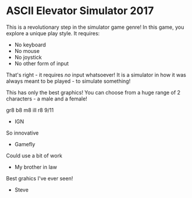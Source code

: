 ASCII Elevator Simulator 2017
=============================

This is a revolutionary step in the simulator game genre!
In this game, you explore a unique play style. It requires:
 * No keyboard
 * No mouse
 * No joystick
 * No other form of input

That's right - it requires *no* input whatsoever! It is a simulator in how it was always meant to be played - to simulate something!

This has only the best graphics! You can choose from a huge range of 2 characters - a male and a female!

gr8 b8 m8 ill r8 9/11
  - IGN

So innovative
  - Gamefly

Could use a bit of work
  - My brother in law

Best grahics I've ever seen!
  - Steve
